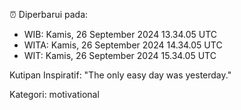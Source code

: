 ⏰ Diperbarui pada:
- WIB: Kamis, 26 September 2024 13.34.05 UTC
- WITA: Kamis, 26 September 2024 14.34.05 UTC
- WIT: Kamis, 26 September 2024 15.34.05 UTC

Kutipan Inspiratif:
"The only easy day was yesterday."


Kategori: motivational

